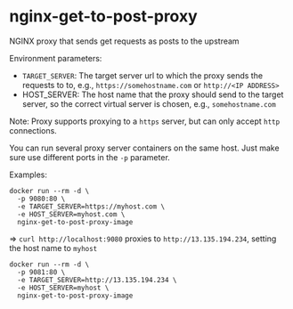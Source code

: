 # nginx-get-to-post-proxy
NGINX proxy that sends get requests as posts to the upstream

Environment parameters:
 * `TARGET_SERVER`: The target server url to which the proxy sends the requests to to, e.g., `https://somehostname.com` or `http://<IP ADDRESS>`
 * HOST_SERVER: The host name that the proxy should send to the target server, so the correct virtual server is chosen, e.g., `somehostname.com`

Note: Proxy supports proxying to a `https` server, but can only accept `http` connections.

You can run several proxy server containers on the same host. Just make sure use different ports in the `-p` parameter.

Examples:

```
docker run --rm -d \
  -p 9080:80 \
  -e TARGET_SERVER=https://myhost.com \
  -e HOST_SERVER=myhost.com \
  nginx-get-to-post-proxy-image
```

=> `curl http://localhost:9080` proxies to `http://13.135.194.234`, setting the host name to `myhost`

```
docker run --rm -d \
  -p 9081:80 \
  -e TARGET_SERVER=http://13.135.194.234 \
  -e HOST_SERVER=myhost \
  nginx-get-to-post-proxy-image
```
